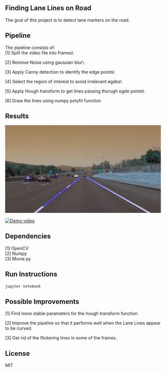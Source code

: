 ## Finding Lane Lines on Road
The goal of this project is to detect lane markers on the road.


## Pipeline
The pipeline consists of:\
[1] Split the video file into frames\

[2] Remove Noise using gaussian blur\

[3] Apply Canny detection to identify the edge points\

[4] Select the region of interest to avoid irrelevant egdes\ 

[5] Apply Hough transform to get lines passing thorugh egde points\

[6] Draw the lines using numpy polyfit function
 


## Results
![](test_images/test.jpg)


[![Demo video](test_videos_output/output.gif)](https://youtu.be/il2HzE08-TQ)

## Dependencies

[1] OpenCV\
[2] Numpy \
[3] Movie.py


## Run Instructions
```bash
jupyter notebook
```

## Possible Improvements
[1] Find more stable parameters for the hough transform function

[2] Improve the pipeline so that it performs well when the Lane Lines appear to be curved.

[3] Get rid of the flickering lines in some of the frames. 
 

## License

MIT 

 
